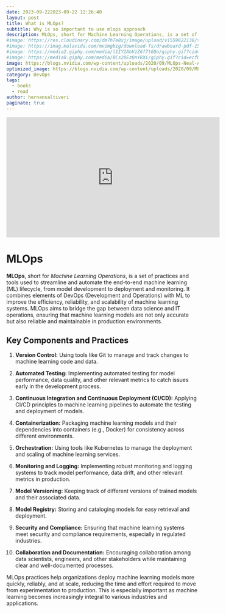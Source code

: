 ```yaml
---
date: 2023-09-222023-09-22 12:26:40
layout: post
title: What is MLOps?
subtitle: Why is so important to use mlops approach
description: MLOps, short for Machine Learning Operations, is a set of practices and tools used to streamline and automate the end-to-end machine learning (ML) lifecycle MLOps, short for Machine Learning Operations, is a set of practices and tools used to streamline and automate the end-to-end machine learning (ML) lifecycle...
#image: https://res.cloudinary.com/dm7h7e8xj/image/upload/v1559822138/theme9_v273a9.jpg
#image: https://imag.malavida.com/mvimgbig/download-fs/drawboard-pdf-15322-5.jpg
#image: https://media2.giphy.com/media/l1IY2AbVzZ6f7tGQo/giphy.gif?cid=ecf05e47c46f4c993306fa86540461d15f358257b387d43f&rid=giphy.gif
#image: https://media0.giphy.com/media/BCs20EzQnYRXi/giphy.gif?cid=ecf05e47f232b1b79d83818de57145545e1c0893e38473eb&rid=giphy.gif
image: https://blogs.nvidia.com/wp-content/uploads/2020/09/MLOps-Neal-Analytics.png
optimized_image: https://blogs.nvidia.com/wp-content/uploads/2020/09/MLOps-Neal-Analytics.png
category: DevOps
tags:
  - books
  - read
author: hernansaltiveri
paginate: true
---
```


<iframe width="560" height="315" src="https://www.youtube.com/embed/MrurgA-IkjA?si=_qybq2bNBsKOxWFL" title="YouTube video player" frameborder="0" allow="accelerometer; autoplay; clipboard-write; encrypted-media; gyroscope; picture-in-picture; web-share" allowfullscreen></iframe>

# MLOps

**MLOps**, short for *Machine Learning Operations*, is a set of practices and tools used to streamline and automate the end-to-end machine learning (ML) lifecycle, from model development to deployment and monitoring. It combines elements of DevOps (Development and Operations) with ML to improve the efficiency, reliability, and scalability of machine learning systems. MLOps aims to bridge the gap between data science and IT operations, ensuring that machine learning models are not only accurate but also reliable and maintainable in production environments.

## Key Components and Practices

1. **Version Control:** Using tools like Git to manage and track changes to machine learning code and data.

2. **Automated Testing:** Implementing automated testing for model performance, data quality, and other relevant metrics to catch issues early in the development process.

3. **Continuous Integration and Continuous Deployment (CI/CD):** Applying CI/CD principles to machine learning pipelines to automate the testing and deployment of models.

4. **Containerization:** Packaging machine learning models and their dependencies into containers (e.g., Docker) for consistency across different environments.

5. **Orchestration:** Using tools like Kubernetes to manage the deployment and scaling of machine learning services.

6. **Monitoring and Logging:** Implementing robust monitoring and logging systems to track model performance, data drift, and other relevant metrics in production.

7. **Model Versioning:** Keeping track of different versions of trained models and their associated data.

8. **Model Registry:** Storing and cataloging models for easy retrieval and deployment.

9. **Security and Compliance:** Ensuring that machine learning systems meet security and compliance requirements, especially in regulated industries.

10. **Collaboration and Documentation:** Encouraging collaboration among data scientists, engineers, and other stakeholders while maintaining clear and well-documented processes.

MLOps practices help organizations deploy machine learning models more quickly, reliably, and at scale, reducing the time and effort required to move from experimentation to production. This is especially important as machine learning becomes increasingly integral to various industries and applications.
